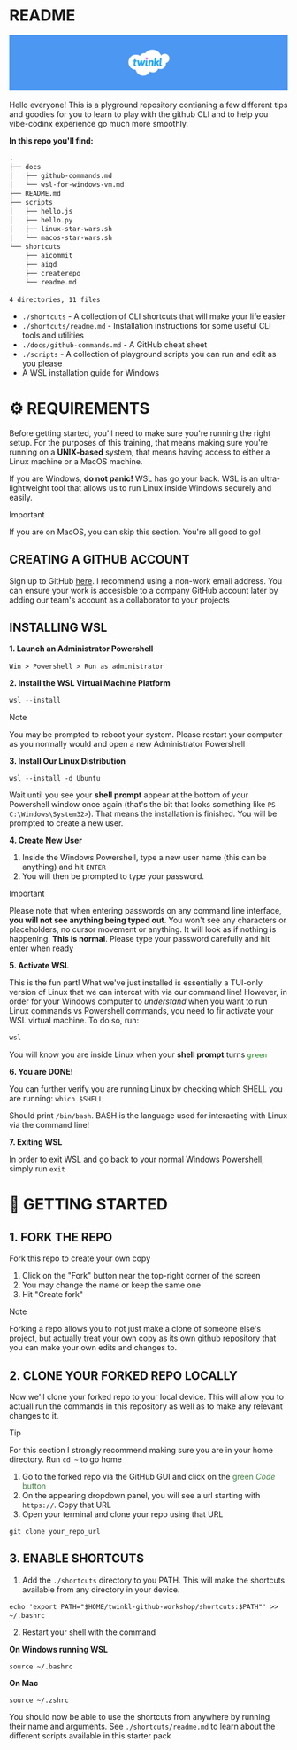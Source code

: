 # README

![Twinkl Banner](./docs/assets/twinkl-banner.png)

Hello everyone! This is a plyground repository contianing a few different tips and goodies for you to learn to play with the github CLI and to help you vibe-codinx experience go much more smoothly.

**In this repo you'll find:**

```
.
├── docs
│   ├── github-commands.md
│   └── wsl-for-windows-vm.md
├── README.md
├── scripts
│   ├── hello.js
│   ├── hello.py
│   ├── linux-star-wars.sh
│   └── macos-star-wars.sh
└── shortcuts
    ├── aicommit
    ├── aigd
    ├── createrepo
    └── readme.md

4 directories, 11 files
```

- `./shortcuts` - A collection of CLI shortcuts that will make your life easier
- `./shortcuts/readme.md` - Installation instructions for some useful CLI tools and utilities
- `./docs/github-commands.md` - A GitHub cheat sheet
- `./scripts` - A collection of playground scripts you can run and edit as you please
- A WSL installation guide for Windows

 
# ⚙️  REQUIREMENTS

Before getting started, you'll need to make sure you're running the right setup. For the purposes of this training, that means making sure you're running on a **UNIX-based** system, that means having access to either a Linux machine or a MacOS machine.

If you are Windows, **do not panic!** WSL has go your back. WSL is an ultra-lightweight tool that allows us to run Linux inside Windows securely and easily.

> [!IMPORTANT]
> If you are on MacOS, you can skip this section. You're all good to go!

## CREATING A GITHUB ACCOUNT

Sign up to GitHub [here](https://github.com/signup). I recommend using a non-work email address. You can ensure your work is accesisble to a company GitHub account later by adding our team's account as a collaborator to your projects

## INSTALLING WSL

**1. Launch an Administrator Powershell**

`Win > Powershell > Run as administrator`

**2. Install the WSL Virtual Machine Platform**

```powershell
wsl --install
```

> [!NOTE]
> You may be prompted to reboot your system. Please restart your computer as you normally would and open a new Administrator Powershell


**3. Install Our Linux Distribution**

```powerhsell
wsl --install -d Ubuntu
```
Wait until you see your **shell prompt** appear at the bottom of your Powershell window once again (that's the bit that looks something like `PS C:\Windows\System32>`). That means the installation is finished. You will be prompted to create a new user.

**4. Create New User**

1. Inside the Windows Powershell, type a new user name (this can be anything) and hit `ENTER`
2. You will then be prompted to type your password.

> [!IMPORTANT]
> Please note that when entering passwords on any command line interface, **you will not see anything being typed out**. You won't see any characters or placeholders, no cursor movement or anything. It will look as if nothing is happening. **This is normal**.
> Please type your password carefully and hit enter when ready

**5. Activate WSL**

This is the fun part! What we've just installed is essentially a TUI-only version of Linux that we can intercat with via our command line! However, in order for your Windows computer to _understand_ when you want to run Linux commands vs Powershell commands, you need to fir activate your WSL virtual machine. To do so, run:

```powershell
wsl
```

You will know you are inside Linux when your **shell prompt** turns <code style="color:green">green</code>

**6. You are DONE!**

You can further verify you are running Linux by checking which SHELL you are running: `which $SHELL`

Should print `/bin/bash`. BASH is the language used for interacting with Linux via the command line!

**7. Exiting WSL**

In order to exit WSL and go back to your normal Windows Powershell, simply run `exit`


# 🧪 GETTING STARTED

## 1. FORK THE REPO

Fork this repo to create your own copy

1. Click on the "Fork" button near the top-right corner of the screen
2. You may change the name or keep the same one
3. Hit "Create fork"

> [!NOTE]
> Forking a repo allows you to not just make a clone of someone else's project, but actually treat your own copy as its own github repository that you can make your own edits and changes to.

## 2. CLONE YOUR FORKED REPO LOCALLY

Now we'll clone your forked repo to your local device. This will allow you to actuall run the commands in this repository as well as to make any relevant changes to it.

> [!TIP]
> For this section I strongly recommend making sure you are in your home directory.
> Run `cd ~` to go home

1. Go to the forked repo via the GitHub GUI and click on the <span style="color:#3E7F41">green _Code_ button</span>
2. On the appearing dropdown panel, you will see a url starting with `https://`. Copy that URL
3. Open your terminal and clone your repo using that URL

```
git clone your_repo_url
```

## 3. ENABLE SHORTCUTS

1. Add the `./shortcuts` directory to you PATH. This will make the shortcuts available from any directory in your device.

```
echo 'export PATH="$HOME/twinkl-github-workshop/shortcuts:$PATH"' >> ~/.bashrc
```

2. Restart your shell with the command

**On Windows running WSL** 

```
source ~/.bashrc
```

**On Mac**

```
source ~/.zshrc
```

You should now be able to use the shortcuts from anywhere by running their name and arguments. See `./shortcuts/readme.md` to learn about the different scripts available in this starter pack

